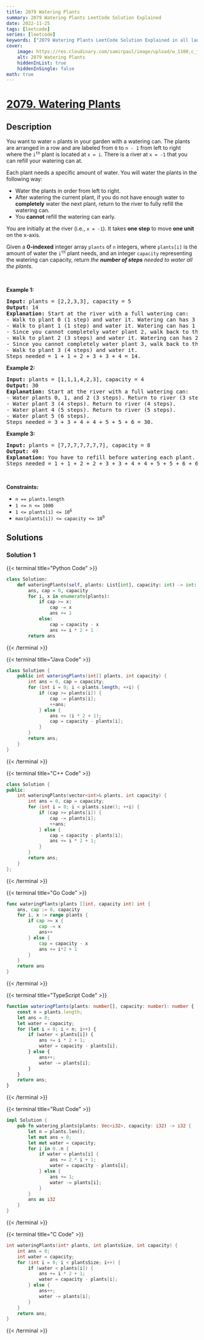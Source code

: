 ```yaml
---
title: 2079 Watering Plants
summary: 2079 Watering Plants LeetCode Solution Explained
date: 2022-11-25
tags: [leetcode]
series: [leetcode]
keywords: ["2079 Watering Plants LeetCode Solution Explained in all languages", "2079 Watering Plants", "LeetCode", "leetcode solution in Python3 C++ Java Go PHP Ruby Swift TypeScript Rust C# JavaScript C", "GeeksforGeeks", "InterviewBit", "Coding Ninjas", "HackerRank", "HackerEarth", "CodeChef", "TopCoder", "AlgoExpert", "freeCodeCamp", "Codeforces", "GitHub", "AtCoder", "Samir Paul"]
cover:
    image: https://res.cloudinary.com/samirpaul/image/upload/w_1100,c_fit,co_rgb:FFFFFF,l_text:Arial_75_bold:2079 Watering Plants - Solution Explained/problem-solving.webp
    alt: 2079 Watering Plants
    hiddenInList: true
    hiddenInSingle: false
math: true
---
```



# [2079. Watering Plants](https://leetcode.com/problems/watering-plants)


## Description

<p>You want to water <code>n</code> plants in your garden with a watering can. The plants are arranged in a row and are labeled from <code>0</code> to <code>n - 1</code> from left to right where the <code>i<sup>th</sup></code> plant is located at <code>x = i</code>. There is a river at <code>x = -1</code> that you can refill your watering can at.</p>

<p>Each plant needs a specific amount of water. You will water the plants in the following way:</p>

<ul>
	<li>Water the plants in order from left to right.</li>
	<li>After watering the current plant, if you do not have enough water to <strong>completely</strong> water the next plant, return to the river to fully refill the watering can.</li>
	<li>You <strong>cannot</strong> refill the watering can early.</li>
</ul>

<p>You are initially at the river (i.e., <code>x = -1</code>). It takes <strong>one step</strong> to move <strong>one unit</strong> on the x-axis.</p>

<p>Given a <strong>0-indexed</strong> integer array <code>plants</code> of <code>n</code> integers, where <code>plants[i]</code> is the amount of water the <code>i<sup>th</sup></code> plant needs, and an integer <code>capacity</code> representing the watering can capacity, return <em>the <strong>number of steps</strong> needed to water all the plants</em>.</p>

<p>&nbsp;</p>
<p><strong class="example">Example 1:</strong></p>

<pre>
<strong>Input:</strong> plants = [2,2,3,3], capacity = 5
<strong>Output:</strong> 14
<strong>Explanation:</strong> Start at the river with a full watering can:
- Walk to plant 0 (1 step) and water it. Watering can has 3 units of water.
- Walk to plant 1 (1 step) and water it. Watering can has 1 unit of water.
- Since you cannot completely water plant 2, walk back to the river to refill (2 steps).
- Walk to plant 2 (3 steps) and water it. Watering can has 2 units of water.
- Since you cannot completely water plant 3, walk back to the river to refill (3 steps).
- Walk to plant 3 (4 steps) and water it.
Steps needed = 1 + 1 + 2 + 3 + 3 + 4 = 14.
</pre>

<p><strong class="example">Example 2:</strong></p>

<pre>
<strong>Input:</strong> plants = [1,1,1,4,2,3], capacity = 4
<strong>Output:</strong> 30
<strong>Explanation:</strong> Start at the river with a full watering can:
- Water plants 0, 1, and 2 (3 steps). Return to river (3 steps).
- Water plant 3 (4 steps). Return to river (4 steps).
- Water plant 4 (5 steps). Return to river (5 steps).
- Water plant 5 (6 steps).
Steps needed = 3 + 3 + 4 + 4 + 5 + 5 + 6 = 30.
</pre>

<p><strong class="example">Example 3:</strong></p>

<pre>
<strong>Input:</strong> plants = [7,7,7,7,7,7,7], capacity = 8
<strong>Output:</strong> 49
<strong>Explanation:</strong> You have to refill before watering each plant.
Steps needed = 1 + 1 + 2 + 2 + 3 + 3 + 4 + 4 + 5 + 5 + 6 + 6 + 7 = 49.
</pre>

<p>&nbsp;</p>
<p><strong>Constraints:</strong></p>

<ul>
	<li><code>n == plants.length</code></li>
	<li><code>1 &lt;= n &lt;= 1000</code></li>
	<li><code>1 &lt;= plants[i] &lt;= 10<sup>6</sup></code></li>
	<li><code>max(plants[i]) &lt;= capacity &lt;= 10<sup>9</sup></code></li>
</ul>

## Solutions

### Solution 1

<!-- tabs:start -->

{{< terminal title="Python Code" >}}
```python
class Solution:
    def wateringPlants(self, plants: List[int], capacity: int) -> int:
        ans, cap = 0, capacity
        for i, x in enumerate(plants):
            if cap >= x:
                cap -= x
                ans += 1
            else:
                cap = capacity - x
                ans += i * 2 + 1
        return ans
```
{{< /terminal >}}

{{< terminal title="Java Code" >}}
```java
class Solution {
    public int wateringPlants(int[] plants, int capacity) {
        int ans = 0, cap = capacity;
        for (int i = 0; i < plants.length; ++i) {
            if (cap >= plants[i]) {
                cap -= plants[i];
                ++ans;
            } else {
                ans += (i * 2 + 1);
                cap = capacity - plants[i];
            }
        }
        return ans;
    }
}
```
{{< /terminal >}}

{{< terminal title="C++ Code" >}}
```cpp
class Solution {
public:
    int wateringPlants(vector<int>& plants, int capacity) {
        int ans = 0, cap = capacity;
        for (int i = 0; i < plants.size(); ++i) {
            if (cap >= plants[i]) {
                cap -= plants[i];
                ++ans;
            } else {
                cap = capacity - plants[i];
                ans += i * 2 + 1;
            }
        }
        return ans;
    }
};
```
{{< /terminal >}}

{{< terminal title="Go Code" >}}
```go
func wateringPlants(plants []int, capacity int) int {
	ans, cap := 0, capacity
	for i, x := range plants {
		if cap >= x {
			cap -= x
			ans++
		} else {
			cap = capacity - x
			ans += i*2 + 1
		}
	}
	return ans
}
```
{{< /terminal >}}

{{< terminal title="TypeScript Code" >}}
```ts
function wateringPlants(plants: number[], capacity: number): number {
    const n = plants.length;
    let ans = 0;
    let water = capacity;
    for (let i = 0; i < n; i++) {
        if (water < plants[i]) {
            ans += i * 2 + 1;
            water = capacity - plants[i];
        } else {
            ans++;
            water -= plants[i];
        }
    }
    return ans;
}
```
{{< /terminal >}}

{{< terminal title="Rust Code" >}}
```rust
impl Solution {
    pub fn watering_plants(plants: Vec<i32>, capacity: i32) -> i32 {
        let n = plants.len();
        let mut ans = 0;
        let mut water = capacity;
        for i in 0..n {
            if water < plants[i] {
                ans += 2 * i + 1;
                water = capacity - plants[i];
            } else {
                ans += 1;
                water -= plants[i];
            }
        }
        ans as i32
    }
}
```
{{< /terminal >}}

{{< terminal title="C Code" >}}
```c
int wateringPlants(int* plants, int plantsSize, int capacity) {
    int ans = 0;
    int water = capacity;
    for (int i = 0; i < plantsSize; i++) {
        if (water < plants[i]) {
            ans += i * 2 + 1;
            water = capacity - plants[i];
        } else {
            ans++;
            water -= plants[i];
        }
    }
    return ans;
}
```
{{< /terminal >}}

<!-- tabs:end -->

<!-- end -->
